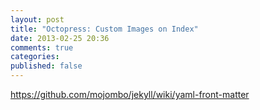 ```yaml
---
layout: post
title: "Octopress: Custom Images on Index"
date: 2013-02-25 20:36
comments: true
categories: 
published: false
---
```


https://github.com/mojombo/jekyll/wiki/yaml-front-matter
